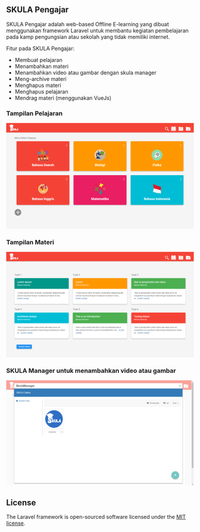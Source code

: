 

## SKULA Pengajar

SKULA Pengajar adalah web-based Offline E-learning yang dibuat menggunakan framework Laravel untuk membantu kegiatan pembelajaran pada kamp pengungsian atau sekolah yang tidak memiliki internet. 

Fitur pada SKULA Pengajar:

- Membuat pelajaran
- Menambahkan materi
- Menambahkan video atau gambar dengan skula manager
- Meng-archive materi
- Menghapus materi
- Menghapus pelajaran
- Mendrag materi (menggunakan VueJs)

### Tampilan Pelajaran
![image alt](https://github.com/Rizkapribadi/SKULA-Pengajar/blob/3b6a99bfd5305cfde0ce736f4ad242ae81e16d3a/ss.png)
### Tampilan Materi
![image alt](https://github.com/Rizkapribadi/SKULA-Pengajar/blob/928a144f7bd21bf0ece8243e9cb4ae4a1721bbcf/ss2.png)
### SKULA Manager untuk menambahkan video atau gambar
![imgae alt](https://github.com/Rizkapribadi/SKULA-Pengajar/blob/d50f2c4e91fc90c955123f3c4f7405a9001e9a19/skulamanager.png)

## License

The Laravel framework is open-sourced software licensed under the [MIT license](https://opensource.org/licenses/MIT).
